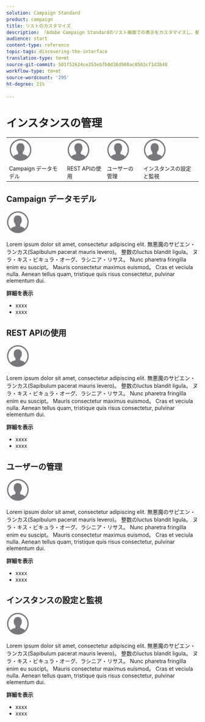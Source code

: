 ```yaml
---
solution: Campaign Standard
product: campaign
title: リストのカスタマイズ
description: 「Adobe Campaign Standardのリスト画面での表示をカスタマイズし、動作をカスタマイズする方法：要素の並べ替え、フィルタリング、削除または複製を行う方法について説明します。 リスト画面には、1つまたは複数の特定のリソースの要素が表示されます。」
audience: start
content-type: reference
topic-tags: discovering-the-interface
translation-type: tm+mt
source-git-commit: 501f52624ce253eb7b0d36d908ac8502cf1d3b48
workflow-type: tm+mt
source-wordcount: '295'
ht-degree: 21%

---
```



# インスタンスの管理

<table>
<tr>
    <td valign="top">
        <a href="../../start/using/work-with-audiences.md"><img width="60px" alt="conditions" src="assets/icon_profile.svg"/></a>
    </td>
    <td valign="top">
        <a href="../../api/using/creating-a-service.md"><img width="60px" alt="条件" src="assets/icon_profile.svg"/></a>
    </td>
    <td valign="top">
        <a href="../../api/using/interacting-with-custom-resources.md"><img width="60px" alt="条件" src="assets/icon_profile.svg"/></a>
    </td>
    <td valign="top">
        <a href="../../api/using/interacting-with-marketing-history.md"><img width="60px" alt="条件" src="assets/icon_profile.svg"/></a>
    </td>
</tr>
<tr>
<td>Campaign データモデル</td>
<td>REST APIの使用</td>
<td>ユーザーの管理</td>
<td>インスタンスの設定と監視</td>
</tr>
</table>

## Campaign データモデル

<img width="60px" alt="条件" src="assets/icon_profile.svg"/>

Lorem ipsum dolor sit amet, consectetur adipiscing elit. 無悪魔のサピエン・ランカス(Sapibulum pacerat mauris levero)。 整数のluctus blandit ligula。 ヌラ・キス・ビキュラ・オーグ、ラシニア・リサス。 Nunc pharetra fringilla enim eu suscipt。 Mauris consectetur maximus euismod。 Cras et veciula nulla. Aenean tellus quam, tristique quis risus consectetur, pulvinar elementum dui.

**詳細を表示**

* xxxx
* xxxx

## REST APIの使用

<img width="60px" alt="条件" src="assets/icon_profile.svg"/>

Lorem ipsum dolor sit amet, consectetur adipiscing elit. 無悪魔のサピエン・ランカス(Sapibulum pacerat mauris levero)。 整数のluctus blandit ligula。 ヌラ・キス・ビキュラ・オーグ、ラシニア・リサス。 Nunc pharetra fringilla enim eu suscipt。 Mauris consectetur maximus euismod。 Cras et veciula nulla. Aenean tellus quam, tristique quis risus consectetur, pulvinar elementum dui.

**詳細を表示**

* xxxx
* xxxx

## ユーザーの管理

<img width="60px" alt="条件" src="assets/icon_profile.svg"/>

Lorem ipsum dolor sit amet, consectetur adipiscing elit. 無悪魔のサピエン・ランカス(Sapibulum pacerat mauris levero)。 整数のluctus blandit ligula。 ヌラ・キス・ビキュラ・オーグ、ラシニア・リサス。 Nunc pharetra fringilla enim eu suscipt。 Mauris consectetur maximus euismod。 Cras et veciula nulla. Aenean tellus quam, tristique quis risus consectetur, pulvinar elementum dui.

**詳細を表示**

* xxxx
* xxxx

## インスタンスの設定と監視

<img width="60px" alt="条件" src="assets/icon_profile.svg"/>

Lorem ipsum dolor sit amet, consectetur adipiscing elit. 無悪魔のサピエン・ランカス(Sapibulum pacerat mauris levero)。 整数のluctus blandit ligula。 ヌラ・キス・ビキュラ・オーグ、ラシニア・リサス。 Nunc pharetra fringilla enim eu suscipt。 Mauris consectetur maximus euismod。 Cras et veciula nulla. Aenean tellus quam, tristique quis risus consectetur, pulvinar elementum dui.

**詳細を表示**

* xxxx
* xxxx
